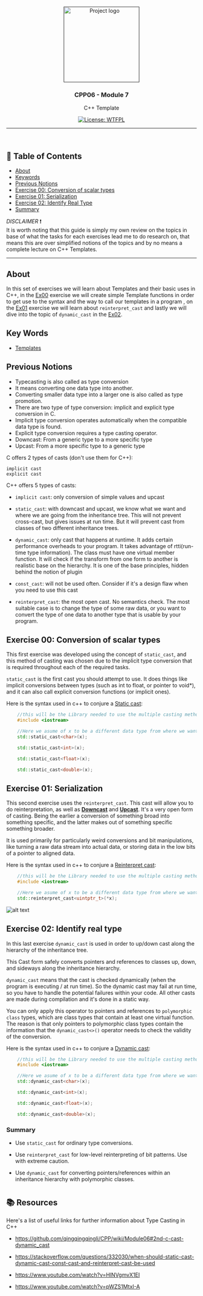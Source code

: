 <p align="center">
  <a href="" rel="noopener">
 <img width=200px height=200px src="https://raw.githubusercontent.com/isocpp/logos/master/cpp_logo.png" alt="Project logo"></a>
</p>

<h3 align="center">CPP06 - Module 7</h3>
<p align="center"> C++ Template
   <br>
</p>
<div align="center">

[![License: WTFPL](https://img.shields.io/badge/License-WTFPL-brightgreen.svg)](http://www.wtfpl.net/about/)
<!--[![License: CC0-1.0](https://licensebuttons.net/l/zero/1.0/80x15.png)](http://creativecommons.org/publicdomain/zero/1.0/)-->
</div>

---
<br />

## 📝 Table of Contents

- [About](#about)
- [Keywords](#keywords)
- [Previous Notions](#previous-notions)
- [Exercise 00: Conversion of scalar types](#ex00)
- [Exercise 01: Serialization](#ex01)
- [Exercise 02: Identify Real Type](#ex02)
- [Summary](#summary)

_DISCLAIMER_ ❗️<br />
It is worth noting that this guide is simply my own review on the topics in base of what the tasks for each exercises lead me to do research on, that means this are over simplified notions of the topics and by no means a complete lecture on C++ Templates.

---

## About <a name = "about"></a>

In this set of exercises we will learn about Templates and their basic uses in C++, in the [Ex00](#Ex00) exercise we will create simple Template functions in order to get use to the syntax and the way to call our templates in a program , on the [Ex01](#Ex01) exercise we will learn about ```reinterpret_cast``` and lastly we will dive into the topic of ```dynamic_cast``` in the [Ex02](#Ex02).



## Key Words <a name = "Key Notions"></a>

- [Templates](#templates)

## Previous Notions <a name = "Previous notions"></a>


- Typecasting is also called as type conversion
- It means converting one data type into another.
- Converting smaller data type into a larger one is also called as type promotion.
- There are two type of type conversion: implicit and explicit type conversion in C.
- Implicit type conversion operates automatically when the compatible data type is found.
- Explicit type conversion requires a type casting operator.
- Downcast: From a generic type to a more specific type
- Upcast: From a more specific type to a generic type

C offers 2 types of casts (don't use them for C++):

    implicit cast
    explicit cast

C++ offers 5 types of casts:

- ```implicit cast```: only conversion of simple values and upcast

- ```static_cast```: with downcast and upcast, we know what we want and where we are going from the inheritance tree. This will not prevent cross-cast, but gives issues at run time. But it will prevent cast from classes of two different inheritance trees.

- ```dynamic_cast```: only cast that happens at runtime. It adds certain performance overheads to your program. It takes advantage of rtti(run-time type information). The class must have one virtual member function. It will check if the transform from one form to another is realistic base on the hierarchy. It is one of the base principles, hidden behind the notion of plugin

- ```const_cast```: will not be used often. Consider if it's a design flaw when you need to use this cast

- ```reinterpret_cast```: the most open cast. No semantics check. The most suitable case is to change the type of some raw data, or you want to convert the type of one data to another type that is usable by your program.


## Exercise 00: Conversion of scalar types <a name = "Ex00"></a>

This first exercise was developed using the concept of ```static_cast```, and this method of casting was chosen due to the implicit type conversion that is required throughout each of the required tasks.

```static_cast``` is the first cast you should attempt to use. It does things like implicit conversions between types (such as int to float, or pointer to void*), and it can also call explicit conversion functions (or implicit ones).

Here is the syntax used in c++ to conjure a [Static cast](#static-cast):

```c++
	//this will be the Library needed to use the multiple casting methods
	#include <iostream>

	//Here we asume of x to be a different data type from where we want to cast
	std::static_cast<char>(x);

	std::static_cast<int>(x);

	std::static_cast<float>(x);

	std::static_cast<double>(x);
```

## Exercise 01: Serialization <a name = "Ex01"></a>

This second exercise uses the  ```reinterpret_cast```. This cast will allow you to do reinterpretation, as well as [__Downcast__](#downcast) and [__Upcast__](#upcast). It's a very open form of casting. Being the earlier a conversion of something broad into something specific, and the latter makes out of something specific something broader.

It is used primarily for particularly weird conversions and bit manipulations, like turning a raw data stream into actual data, or storing data in the low bits of a pointer to aligned data.

Here is the syntax used in c++ to conjure a [Reinterpret cast](#reinterpret-cast):

```c++
	//this will be the Library needed to use the multiple casting methods
	#include <iostream>

	//Here we asume of x to be a different data type from where we want to cast
	std::reinterpret_cast<uintptr_t>(*x);

```
![alt text](https://i.imgflip.com/6uk77j.jpg)

## Exercise 02: Identify real type <a name = "Ex02"></a>

In this last exercise ```dynamic_cast``` is used in order to up/down cast along the hierarchy of the inheritance tree.

This Cast form safely converts pointers and references to classes up, down, and sideways along the inheritance hierarchy.

```dynamic_cast```  means that the cast is checked dynamically (when the program is executing / at run time). So the dynamic cast may fail at run time, so you have to handle the potential failures within your code. All other casts are made during compilation and it's done in a static way.

You can only apply this operator to pointers and references to ```polymorphic class``` types, which are class types that contain at least one virtual function. The reason is that only pointers to polymorphic class types contain the information that the ```dynamic_cast<>()``` operator needs to check the validity of the conversion.

Here is the syntax used in c++ to conjure a [Dynamic cast](#dynamic-cast):

```c++
	//this will be the Library needed to use the multiple casting methods
	#include <iostream>

	//Here we asume of x to be a different data type from where we want to cast
	std::dynamic_cast<char>(x);

	std::dynamic_cast<int>(x);

	std::dynamic_cast<float>(x);

	std::dynamic_cast<double>(x);
```

### Summary

- Use ```static_cast``` for ordinary type conversions.

- Use ```reinterpret_cast``` for low-level reinterpreting of bit patterns. Use with extreme caution.

- Use ```dynamic_cast``` for converting pointers/references within an inheritance hierarchy  with polymorphic classes.

#

## 📚 Resources <a name = "usage"></a>

Here's a list of useful links for further information about Type Casting in C++

- https://github.com/qingqingqingli/CPP/wiki/Module06#2nd-c-cast-dynamic_cast

- https://stackoverflow.com/questions/332030/when-should-static-cast-dynamic-cast-const-cast-and-reinterpret-cast-be-used

- https://www.youtube.com/watch?v=HlNVgmvX1EI

- https://www.youtube.com/watch?v=pWZS1MtxI-A
